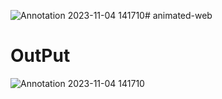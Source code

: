 ![Annotation 2023-11-04 141710](https://github.com/Pushpendra181/animated-web/assets/123919866/42a68243-b6b3-4c7e-8e18-09a0270e2cdc)# animated-web
# OutPut
![Annotation 2023-11-04 141710](https://github.com/Pushpendra181/animated-web/assets/123919866/2dc56f9e-1706-4469-aea1-105c726f415f)
